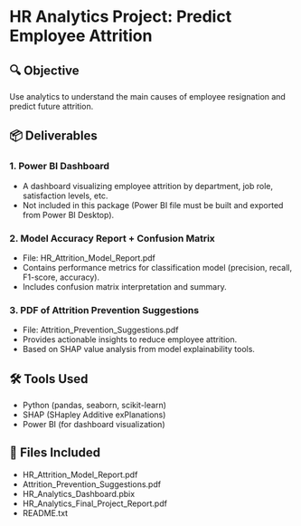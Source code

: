 
# HR Analytics Project: Predict Employee Attrition

## 🔍 Objective
Use analytics to understand the main causes of employee resignation and predict future attrition.


## 📦 Deliverables

### 1. Power BI Dashboard
- A dashboard visualizing employee attrition by department, job role, satisfaction levels, etc.
- Not included in this package (Power BI file must be built and exported from Power BI Desktop).

### 2. Model Accuracy Report + Confusion Matrix
- File: HR_Attrition_Model_Report.pdf
- Contains performance metrics for classification model (precision, recall, F1-score, accuracy).
- Includes confusion matrix interpretation and summary.

### 3. PDF of Attrition Prevention Suggestions
- File: Attrition_Prevention_Suggestions.pdf
- Provides actionable insights to reduce employee attrition.
- Based on SHAP value analysis from model explainability tools.


## 🛠 Tools Used
- Python (pandas, seaborn, scikit-learn)
- SHAP (SHapley Additive exPlanations)
- Power BI (for dashboard visualization)


## 📁 Files Included
- HR_Attrition_Model_Report.pdf
- Attrition_Prevention_Suggestions.pdf
- HR_Analytics_Dashboard.pbix
- HR_Analytics_Final_Project_Report.pdf
- README.txt
